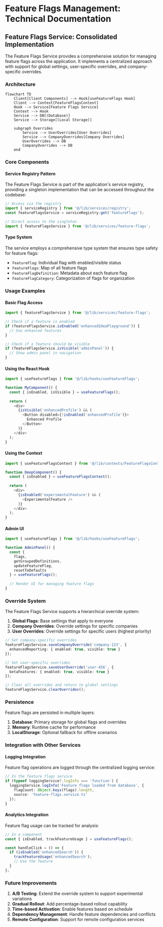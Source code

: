 # Feature Flags Management: Technical Documentation

## Feature Flags Service: Consolidated Implementation

The Feature Flags Service provides a comprehensive solution for managing feature flags across the application. It implements a centralized approach with support for global settings, user-specific overrides, and company-specific overrides.

### Architecture

```mermaid
flowchart TD
    Client[Client Components] --> Hook[useFeatureFlags Hook]
    Client --> Context[FeatureFlagsContext]
    Hook --> Service[Feature Flags Service]
    Context --> Hook
    Service --> DB[(Database)]
    Service --> Storage[(Local Storage)]
    
    subgraph Overrides
        Service --> UserOverrides[User Overrides]
        Service --> CompanyOverrides[Company Overrides]
        UserOverrides --> DB
        CompanyOverrides --> DB
    end
```

### Core Components

#### Service Registry Pattern

The Feature Flags Service is part of the application's service registry, providing a singleton implementation that can be accessed throughout the codebase:

```typescript
// Access via the registry
import { serviceRegistry } from '@/lib/services/registry';
const featureFlagsService = serviceRegistry.get('featureFlags');

// Direct access to the singleton
import { featureFlagsService } from '@/lib/services/feature-flags';
```

#### Type System

The service employs a comprehensive type system that ensures type safety for feature flags:

- `FeatureFlag`: Individual flag with enabled/visible status
- `FeatureFlags`: Map of all feature flags
- `FeatureFlagDefinition`: Metadata about each feature flag
- `FeatureFlagCategory`: Categorization of flags for organization

### Usage Examples

#### Basic Flag Access

```typescript
import { featureFlagsService } from '@/lib/services/feature-flags';

// Check if a feature is enabled
if (featureFlagsService.isEnabled('enhancedIdeaPlayground')) {
  // Use enhanced features
}

// Check if a feature should be visible
if (featureFlagsService.isVisible('adminPanel')) {
  // Show admin panel in navigation
}
```

#### Using the React Hook

```typescript
import { useFeatureFlags } from '@/lib/hooks/useFeatureFlags';

function MyComponent() {
  const { isEnabled, isVisible } = useFeatureFlags();
  
  return (
    <div>
      {isVisible('enhancedProfile') && (
        <Button disabled={!isEnabled('enhancedProfile')}>
          Enhanced Profile
        </Button>
      )}
    </div>
  );
}
```

#### Using the Context

```typescript
import { useFeatureFlagsContext } from '@/lib/contexts/FeatureFlagsContext';

function DeepComponent() {
  const { isEnabled } = useFeatureFlagsContext();
  
  return (
    <div>
      {isEnabled('experimentalFeature') && (
        <ExperimentalFeature />
      )}
    </div>
  );
}
```

#### Admin UI

```typescript
import { useFeatureFlags } from '@/lib/hooks/useFeatureFlags';

function AdminPanel() {
  const { 
    flags, 
    getGroupedDefinitions, 
    updateFeatureFlag,
    resetToDefaults
  } = useFeatureFlags();
  
  // Render UI for managing feature flags
}
```

### Override System

The Feature Flags Service supports a hierarchical override system:

1. **Global Flags**: Base settings that apply to everyone
2. **Company Overrides**: Override settings for specific companies
3. **User Overrides**: Override settings for specific users (highest priority)

```typescript
// Set company-specific overrides
featureFlagsService.saveCompanyOverride('company-123', {
  enhancedReporting: { enabled: true, visible: true }
});

// Set user-specific overrides
featureFlagsService.saveUserOverride('user-456', {
  betaFeatures: { enabled: true, visible: true }
});

// Clear all overrides and return to global settings
featureFlagsService.clearOverrides();
```

### Persistence

Feature flags are persisted in multiple layers:

1. **Database**: Primary storage for global flags and overrides
2. **Memory**: Runtime cache for performance
3. **LocalStorage**: Optional fallback for offline scenarios

### Integration with Other Services

#### Logging Integration

Feature flag operations are logged through the centralized logging service:

```typescript
// In the feature flags service
if (typeof loggingService?.logInfo === 'function') {
  loggingService.logInfo('Feature flags loaded from database', {
    flagCount: Object.keys(flags).length,
    source: 'feature-flags.service.ts'
  });
}
```

#### Analytics Integration

Feature flag usage can be tracked for analysis:

```typescript
// In a component
const { isEnabled, trackFeatureUsage } = useFeatureFlags();

const handleClick = () => {
  if (isEnabled('enhancedSearch')) {
    trackFeatureUsage('enhancedSearch');
    // Use the feature
  }
};
```

### Future Improvements

1. **A/B Testing**: Extend the override system to support experimental variations
2. **Gradual Rollout**: Add percentage-based rollout capability
3. **Time-based Activation**: Enable features based on schedule
4. **Dependency Management**: Handle feature dependencies and conflicts
5. **Remote Configuration**: Support for remote configuration services